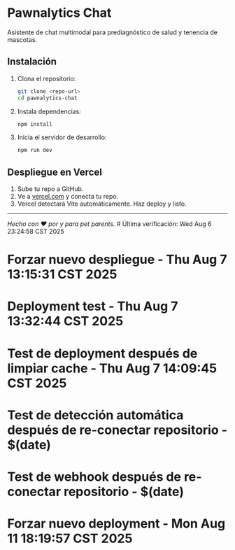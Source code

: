 # Pawnalytics Chat

Asistente de chat multimodal para prediagnóstico de salud y tenencia de mascotas.

## Instalación

1. Clona el repositorio:
   ```bash
   git clone <repo-url>
   cd pawnalytics-chat
   ```
2. Instala dependencias:
   ```bash
   npm install
   ```
3. Inicia el servidor de desarrollo:
   ```bash
   npm run dev
   ```

## Despliegue en Vercel

1. Sube tu repo a GitHub.
2. Ve a [vercel.com](https://vercel.com/) y conecta tu repo.
3. Vercel detectará Vite automáticamente. Haz deploy y listo.

---

_Hecho con ❤️ por y para pet parents._ # Última verificación: Wed Aug  6 23:24:58 CST 2025
# Forzar nuevo despliegue - Thu Aug  7 13:15:31 CST 2025
# Deployment test - Thu Aug  7 13:32:44 CST 2025
# Test de deployment después de limpiar cache - Thu Aug  7 14:09:45 CST 2025
# Test de detección automática después de re-conectar repositorio - $(date)
# Test de webhook después de re-conectar repositorio - $(date)
# Forzar nuevo deployment - Mon Aug 11 18:19:57 CST 2025
